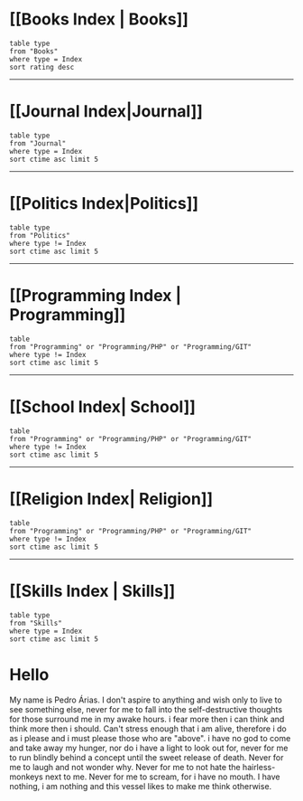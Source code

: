 # [[Books Index | Books]]
```dataview
table type
from "Books"
where type = Index
sort rating desc
```

---
# [[Journal Index|Journal]]
```dataview
table type
from "Journal"
where type = Index
sort ctime asc limit 5

```

--- 
# [[Politics Index|Politics]]
```dataview
table type
from "Politics"
where type != Index
sort ctime asc limit 5
```
---

# [[Programming Index | Programming]]
```dataview
table
from "Programming" or "Programming/PHP" or "Programming/GIT" 
where type != Index
sort ctime asc limit 5
```

---
# [[School Index| School]]
```dataview
table
from "Programming" or "Programming/PHP" or "Programming/GIT" 
where type != Index
sort ctime asc limit 5
```

---
# [[Religion Index| Religion]]
```dataview
table
from "Programming" or "Programming/PHP" or "Programming/GIT" 
where type != Index
sort ctime asc limit 5
```

---
# [[Skills Index | Skills]]
```dataview
table type
from "Skills"
where type = Index
sort ctime asc limit 5

```










# Hello
My name is Pedro Árias. I don't aspire to anything and wish only to live to see something else, never for me to fall into the self-destructive thoughts for those surround me in my awake hours. i fear more then i can think and think more then i should. Can't stress enough that i am alive, therefore i do as i please and i must please those who are "above". i have no god to come and take away my hunger, nor do i have a light to look out for, never for me to run blindly behind a concept until the sweet release of death. Never for me to laugh and not wonder why. Never for me to not hate the hairless-monkeys next to me. Never for me to scream, for i have no mouth. I have nothing, i am nothing and this vessel likes to make me think otherwise.
